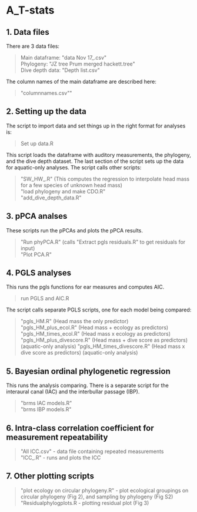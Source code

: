 
# A_T-stats

## 1. Data files
There are 3 data files:  
>Main dataframe:  "data Nov 17_.csv"    
Phylogeny:  "JZ tree Prum merged hackett.tree"  
Dive depth data:  "Depth list.csv"  

The column names of the main dataframe are described here: 
>"columnnames.csv""

## 2. Setting up the data
The script to import data and set things up in the right format for analyses is:
> Set up data.R

This script loads the dataframe with auditory measurements, the phylogeny, and the dive depth dataset. The last section of the script sets up the data for aquatic-only analyses. The script calls other scripts:

>"SW_HW_.R"    (This computes the regression to interpolate head mass for a few species of unknown head mass)  
>"load phylogeny and make CDO.R"  
>"add_dive_depth_data.R"  


## 3. pPCA analses
These scripts run the pPCAs and plots the pPCA results.  
> "Run phyPCA.R"   (calls "Extract pgls residuals.R" to get residuals for input)    
"Plot PCA.R"  

## 4. PGLS analyses

This runs the pgls functions for ear measures and computes AIC.
> run PGLS and AIC.R

The script calls separate PGLS scripts, one for each model being compared:  
>"pgls_HM.R" (Head mass the only predictor)  
"pgls_HM_plus_ecol.R" (Head mass + ecology as predictors)                             
"pgls_HM_times_ecol.R"  (Head mass x ecology as predictors)  
"pgls_HM_plus_divescore.R" (Head mass + dive score as predictors) (aquatic-only analysis)
"pgls_HM_times_divescore.R" (Head mass x dive score as predictors) (aquatic-only analysis)

## 5. Bayesian ordinal phylogenetic regression
This runs the analysis comparing. There is a separate script for the interaural canal (IAC) and the interbullar passage (IBP).
> "brms IAC models.R"  
"brms IBP models.R"

## 6. Intra-class correlation coefficient for measurement repeatability
> "All ICC.csv" - data file containing repeated measurements  
> "ICC_.R" - runs and plots the ICC 


## 7. Other plotting scripts
> "plot ecology on circular phylogeny.R" - plot ecological groupings on circular phylogeny (Fig 2), and sampling by phylogeny (Fig S2)  
"Residualphylogplots.R - plotting residual plot (Fig 3)
